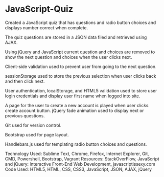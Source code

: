 # JavaScript-Quiz

Created a JavaScript quiz that has questions and radio button choices and displays number correct when
complete.

The quiz questions are stored in a JSON data filed and retrieved using AJAX.

Using jQuery and JavaScript current question and choices are removed to show the next question and choices
when the user clicks next.

Client-side validation used to prevent user from going to the next question.

sessionStorage used to store the  previous selection when user clicks back and then click next.

User authentication, localStorage, and HTML5 validation used to store user login credentials and display user first
name when logged into site.

A page for the user to create a new account is played when user clicks create account button.
jQuery fade animation used to display next or previous questions.

Git used for version control.

Bootstrap used for page layout.

Handlebars.js used for templating radio button choices and questions.

Technology Used: Sublime Text, Chrome, Firefox, Internet Explorer, Git, CMD, Powershell, Bootstrap, Vagrant
Resources: StackOverFlow, JavaScript and jQuery: Interactive Front-End Web Development, javascriptissexy.com
Code Used: HTML5, HTML, CSS, CSS3, JavaScript, JSON, AJAX, jQuery
